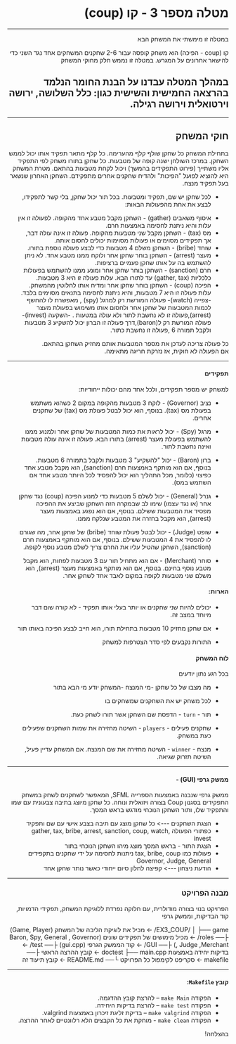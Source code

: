 <div dir="rtl", "lang"="he">

# מטלה מספר 3 - קו (coup)

-----
במטלה זו מימשתי את המשחק הבא 

קו (coup - הפיכה) הוא משחק קופסה עבור 2-6 שחקנים המשחקים אחד נגד השני כדי להישאר אחרונים על המגרש.
במטלה זו נממש חלק מחוקי המשחק

במהלך המטלה עבדנו על הבנת החומר הנלמד בהרצאה החמישית והשישית כגון: כלל השלושה, ירושה וירטואלית וירושה רגילה.
----

---
## חוקי המשחק
בתחילת המשחק כל שחקן שולף קלף מהערימה. כל קלף מתאר  תפקיד אותו יכול לממש השחקן.  במרכז השולחן ישנה קופה של מטבעות. כל שחקן בתורו משחק לפי התפקיד אליו משתייך (פירוט התפקידים בהמשך) ויכול לקחת מטבעות בהתאם. מטרת המשחק היא להוציא לפועל "הפיכות" ולהדיח שחקנים אחרים מתפקידם. השחקן האחרון שנשאר בעל תפקיד מנצח.

 
- לכל שחקן יש שם, תפקיד ומטבעות. 
בכל תור יכול שחקן, בלי קשר לתפקידו, לבצע את אחת מהפעולות הבאות:

</div>
<div dir = "rtl">

- איסוף משאבים (gather) - השחקן מקבל מטבע אחד מהקופה. לפעולה זו אין עלות והיא ניתנת לחסימה באמצעות חרם.
- מס (tax) - השחקן מקבל שני מטבעות מהקופה. פעולה זו אינה עולה דבר, אך תפקידים מסוימים או פעולות מסוימות יכולים לחסום אותה.
- שוחד (bribe) - השחקן משלם 4 מטבעות כדי לבצע פעולה נוספת בתורו.
- מעצר (arrest) - השחקן בוחר שחקן אחר ולוקח ממנו מטבע אחד. לא ניתן להשתמש בה על אותו שחקן פעמיים ברציפות.
- חרם (sanction) - השחקן בוחר שחקן אחר ומונע ממנו להשתמש בפעולות כלכליות (gather, tax) עד לתורו הבא. עלות פעולה זו היא 3 מטבעות.
- הפיכה (coup) - השחקן בוחר שחקן אחר ומדיח אותו לחלוטין מהמשחק. עלות פעולה זו היא 7 מטבעות, והיא ניתנת לחסימה בתנאים מסוימים בלבד.
-צפייה (watch)- פעולה המורשת רק למרגל (spy) , מאפשרת לו להחשף לכמות המטבעות של שחקן אחר ולחסום אותו משימוש בפעולת מעצר (arrest),פעולה זו לא נחשבת לתור ולא עולה במטעות .
-השקעה (invest)- פעולה המורשת רק ל(baron),דרך פעולה זו הברון יכול להשקיע 3 מטבעות ולקבל תמורה 6 ,פעולה זו נחשבת כתור.
  
כל פעולה צריכה לעדכן את מספר המטבעות אותם מחזיק השחקן בהתאם.  
אם הפעולה לא חוקית, אז נזרקת חריגה מתאימה.
 
</div>
<div dir = "rtl">
 
 ---

 <div dir = "rtl">
  
#### תפקידים
למשחק יש מספר תפקידים, ולכל אחד מהם יכולות ייחודיות:

</div>
<div dir = "rtl">


- נציב (Governor) - לוקח 3 מטבעות מהקופה במקום 2 כשהוא משתמש בפעולת מס (tax). בנוסף, הוא יכול לבטל פעולת מס (tax) של שחקנים אחרים.

- מרגל (Spy) - יכול לראות את כמות המטבעות של שחקן אחר ולמנוע ממנו להשתמש בפעולת מעצר (arrest) בתורו הבא. פעולה זו אינה עולה מטבעות ואינה נחשבת לתור.

- ברון (Baron) - יכול "להשקיע" 3 מטבעות ולקבל בתמורה 6 מטבעות. בנוסף, אם הוא מותקף באמצעות חרם (sanction), הוא מקבל מטבע אחד כפיצוי (כלומר, מכל התהליך הוא יכול להפסיד לכל היותר מטבע אחד אם השתמש במס).

- גנרל (General) - יכול לשלם 5 מטבעות כדי למנוע הפיכה (coup) נגד שחקן אחר (או נגד עצמו) שימו לב שבמקרה הזה השחקן שביצע את ההפיכה מפסיד את המטבעות ששילם. בנוסף, אם הוא נפגע באמצעות מעצר (arrest), הוא מקבל בחזרה את המטבע שנלקח ממנו.

- שופט (Judge) - יכול לבטל פעולת שוחד (bribe) של שחקן אחר, מה שגורם לו להפסיד את 4 המטבעות ששילם. בנוסף, אם הוא מותקף באמצעות חרם (sanction), השחקן שהטיל עליו את החרם צריך לשלם מטבע נוסף לקופה.

- סוחר (Merchant) - אם הוא מתחיל תור עם 3 מטבעות לפחות, הוא מקבל מטבע נוסף בחינם. בנוסף, אם הוא מותקף באמצעות מעצר (arrest), הוא משלם שני מטבעות לקופה במקום לאבד אחד לשחקן אחר.

  </div>
<div dir = "rtl">

#### הארות:

- יכולים להיות שני שחקנים או יותר בעלי אותו תפקיד - לא קורה שום דבר מיוחד במצב זה.

- אם שחקן מחזיק 10 מטבעות בתחילת תורו, הוא חייב לבצע הפיכה באותו תור

- התורות נקבעים לפי סדר הצטרפות למשחק 

#### לוח המשחק 
בכל רגע נתון יודעים 
- מה מצבו של כל שחקן 
-מי המנצח 
-המשחק יודע מי הבא בתור 
- לכל משחק יש את השחקנים שמשחקים בו 


- תור - `turn` - הדפסת שם השחקן אשר תורו לשחק כעת.
- שחקנים פעילים - `players` - השיטה מחזירה את שמות השחקנים שפעילים כעת במשחק.
- מנצח - `winner` - השיטה מחזירה את שם המנצח. אם המשחק עדיין פעיל, השיטה תזרוק שגיאה.

</div>
<div dir = "rtl">
 
---

</div>
<div dir = "rtl">

#### ממשק גרפי (GUI) -
ממשק גרפי  שנבנה  באמצעות הספרייה SFML, המאפשר לשחקנים לשחק במשחק התפקידים בסגנון Coup בצורה ויזואלית ונוחה. כל שחקן מיוצג בתיבה צבעונית עם שמו והתפקיד שלו, ותור השחקן הנוכחי מודגש בראש המסך.

- הצגת השחקנים ---> כל שחקן מוצג עם תיבה בצבע אישי עם שם ותפקיד 
- כפתורי הפעולה  gather, tax, bribe, arrest, sanction, coup, watch, invest 
- הצגת התור - בראש המסך מוצג מיהו השחקן הנוכחי בתור 
- פעולות כמו tax, bribe, coup ניתנות לחסימה על ידי שחקנים בתקפידים Governor, Judge, General
- הודעת ניצחון ---> קפיצה לחלון סיום ייחודי כאשר נותר שחקן אחד 

</div>
<div dir = "rtl">

--- 
### מבנה הפרויקט
הפרויקט בנוי בצורה מודולרית, עם חלוקה נפרדת ללוגיקת המשחק, תפקידי הדמויות, קוד הבדיקות, וממשק גרפי

EX3_COUP/
│
├── game/             ← מכיל את לוגיקת הליבה של המשחק (Game, Player)
├── roles/            ← מכיל מימושים של תפקידים שונים (Baron, Spy, General , Governor , Judge ,Merchant)
├── GUI/              ← קוד הממשק הגרפי (gui.cpp)
├── test/             ← בדיקות יחידה באמצעות doctest
├── main.cpp          ← קובץ ההרצה הראשי
├── makefile          ← סקריפט לקימפול כל הפרויקט
└── README.md         ← קובץ תיעוד זה


---

#### קובץ `Makefile`:
- הפקודה `make Main` – להרצת קובץ ההדגמה.
- הפקודה `make test` – להרצת בדיקות היחידה.
- הפקודה `make valgrind` – בדיקת זליגת זיכרון באמצעות valgrind.
- הפקודה `make clean` - מוחקת את כל הקבצים הלא רלוונטיים לאחר ההרצה.


בהצלחה!

</div>

